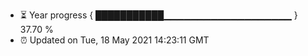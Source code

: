 - ⏳ Year progress { ███████████▁▁▁▁▁▁▁▁▁▁▁▁▁▁▁▁▁▁▁ } 37.70 %
- ⏰ Updated on Tue, 18 May 2021 14:23:11 GMT

